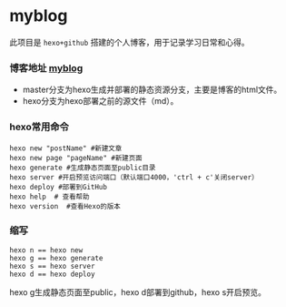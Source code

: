 # myblog
此项目是 `hexo+github` 搭建的个人博客，用于记录学习日常和心得。

### 博客地址 [myblog](https://yue7872.github.io)

- master分支为hexo生成并部署的静态资源分支，主要是博客的html文件。
- hexo分支为hexo部署之前的源文件（md）。

### hexo常用命令
```
hexo new "postName" #新建文章
hexo new page "pageName" #新建页面
hexo generate #生成静态页面至public目录
hexo server #开启预览访问端口（默认端口4000，'ctrl + c'关闭server）
hexo deploy #部署到GitHub
hexo help  # 查看帮助
hexo version  #查看Hexo的版本
```
### 缩写
```
hexo n == hexo new
hexo g == hexo generate
hexo s == hexo server
hexo d == hexo deploy
```

hexo g生成静态页面至public，hexo d部署到github，hexo s开启预览。
